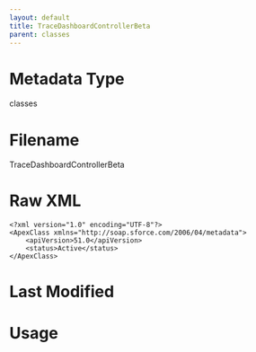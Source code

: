 ```yaml
---
layout: default
title: TraceDashboardControllerBeta
parent: classes
---
```

# Metadata Type
classes


# Filename 
TraceDashboardControllerBeta


# Raw XML
```
<?xml version="1.0" encoding="UTF-8"?>
<ApexClass xmlns="http://soap.sforce.com/2006/04/metadata">
    <apiVersion>51.0</apiVersion>
    <status>Active</status>
</ApexClass>
```


# Last Modified


# Usage

